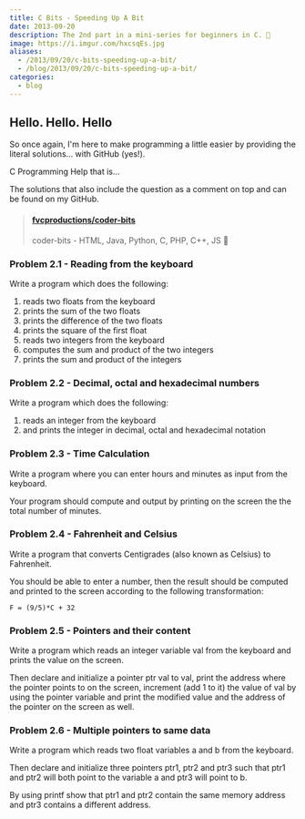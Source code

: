 ```yaml
---
title: C Bits - Speeding Up A Bit
date: 2013-09-20
description: The 2nd part in a mini-series for beginners in C. 🚤
image: https://i.imgur.com/hxcsqEs.jpg
aliases:
  - /2013/09/20/c-bits-speeding-up-a-bit/
  - /blog/2013/09/20/c-bits-speeding-up-a-bit/
categories:
  - blog
---
```


## Hello. Hello. Hello

So once again, I'm here to make programming a little easier by providing the literal solutions... with GitHub (yes!).

C Programming Help that is...

The solutions that also include the question as a comment on top and can be found on my GitHub.

<blockquote class="embedly-card"><h4><a href="https://github.com/fvcproductions/coder-bits">fvcproductions/coder-bits</a></h4><p>coder-bits - HTML, Java, Python, C, PHP, C++, JS 💩</p></blockquote>
<script async src="//cdn.embedly.com/widgets/platform.js" charset="UTF-8"></script>

### Problem 2.1 - Reading from the keyboard

Write a program which does the following:

1.  reads two floats from the keyboard
2.  prints the sum of the two floats
3.  prints the difference of the two floats
4.  prints the square of the first float
5.  reads two integers from the keyboard
6.  computes the sum and product of the two integers
7.  prints the sum and product of the integers

### Problem 2.2 - Decimal, octal and hexadecimal numbers

Write a program which does the following:

1.  reads an integer from the keyboard
2.  and prints the integer in decimal, octal and hexadecimal notation

### Problem 2.3 - Time Calculation

Write a program where you can enter hours and minutes as input from the keyboard.

Your program should compute and output by printing on the screen the the total number of minutes.

### Problem 2.4 - Fahrenheit and Celsius

Write a program that converts Centigrades (also known as Celsius) to Fahrenheit.

You should be able to enter a number, then the result should be computed and printed to the screen according to the following transformation:

`F = (9/5)*C + 32`

### Problem 2.5 - Pointers and their content

Write a program which reads an integer variable val from the keyboard and prints the value on the screen.

Then declare and initialize a pointer ptr val to val, print the address where the pointer points to on the screen, increment (add 1 to it) the value of val by using the pointer variable and print the modified value and the address of the pointer on the screen as well.

### Problem 2.6 - Multiple pointers to same data

Write a program which reads two float variables a and b from the keyboard.

Then declare and initialize three pointers ptr1, ptr2 and ptr3 such that ptr1 and ptr2 will both point to the variable a and ptr3 will point to b.

By using printf show that ptr1 and ptr2 contain the same memory address and ptr3 contains a different address.
